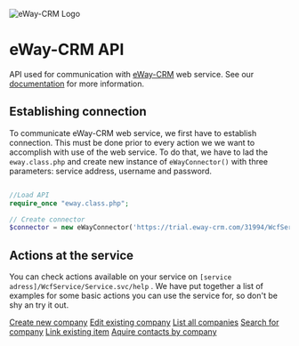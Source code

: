 ![eWay-CRM Logo](https://www.eway-crm.com/wp-content/themes/eway/img/email/logo_grey.png)
# eWay-CRM API
API used for communication with [eWay-CRM](http://www.eway-crm.com/) web service. See our [documentation](https://kb.eway-crm.com/documentation/6-add-ins/6-7-api-1) for more information. 

## Establishing connection
To communicate eWay-CRM web service, we first have to establish connection. This must be done prior to every action we we want to accomplish with use of the web service. To do that, we have to lad the ```eway.class.php``` and create new instance of ```eWayConnector()``` with three parameters: service address, username and password. 

```php

//Load API
require_once "eway.class.php";

// Create connector
$connector = new eWayConnector('https://trial.eway-crm.com/31994/WcfService/Service.svc/', 'api', 'ApiTrial@eWay-CRM');

```

## Actions at the service
You can check actions available on your service on ```[service adress]/WcfService/Service.svc/help``` .  We have put together a list of examples for some basic actions you can use the service for, so don't be shy an try it out.

[Create new company](Examples/CreateNewCompany/REDME.md)
[Edit existing company](Examples/EditExistingCompany/REDME.md)
[List all companies](Examples/ListAllCompanies/REDME.md)
[Search for company](Examples/SearchForCompany/REDME.md)
[Link existing item](Examples/LinkExistingItem/REDME.md)
[Aquire contacts by company](Examples/AquireContactsByCompany/REDME.md)

